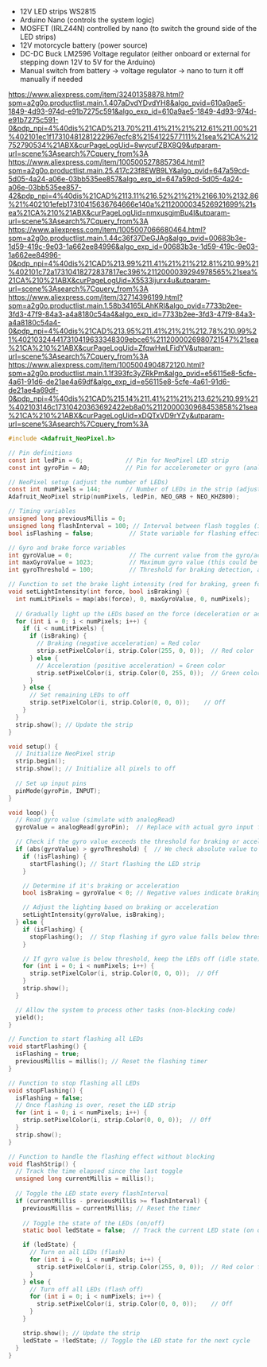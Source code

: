 - 12V LED strips WS2815 
- Arduino Nano (controls the system logic)
- MOSFET (IRLZ44N) controlled by nano (to switch the ground side of the LED strips)
- 12V motorcycle battery (power source)
- DC-DC Buck LM2596 Voltage regulator (either onboard or external for stepping down 12V to 5V for the Arduino)
- Manual switch from battery -> voltage regulator -> nano to turn it off manually if needed



https://www.aliexpress.com/item/32401358878.html?spm=a2g0o.productlist.main.1.407aDvdYDvdYH8&algo_pvid=610a9ae5-1849-4d93-974d-e91b7275c591&algo_exp_id=610a9ae5-1849-4d93-974d-e91b7275c591-0&pdp_npi=4%40dis%21CAD%213.70%211.41%21%21%212.61%211.00%21%402101ec1f17310481281222967ecfc8%2154122577111%21sea%21CA%212752790534%21ABX&curPageLogUid=8wycufZBX8Q9&utparam-url=scene%3Asearch%7Cquery_from%3A
https://www.aliexpress.com/item/1005005278857364.html?spm=a2g0o.productlist.main.25.417c23f8EWB9LY&algo_pvid=647a59cd-5d05-4a24-a06e-03bb535ee857&algo_exp_id=647a59cd-5d05-4a24-a06e-03bb535ee857-42&pdp_npi=4%40dis%21CAD%2113.11%216.52%21%21%2166.10%2132.86%21%402101efeb17310415636764666e140a%2112000034526921699%21sea%21CA%210%21ABX&curPageLogUid=nmxusgjmBu4I&utparam-url=scene%3Asearch%7Cquery_from%3A
https://www.aliexpress.com/item/1005007066680464.html?spm=a2g0o.productlist.main.1.44c36f37DeGJAg&algo_pvid=00683b3e-1d59-419c-9e03-1a662ee84996&algo_exp_id=00683b3e-1d59-419c-9e03-1a662ee84996-0&pdp_npi=4%40dis%21CAD%213.99%211.41%21%21%212.81%210.99%21%402101c72a17310418272837817ec396%2112000039294978565%21sea%21CA%210%21ABX&curPageLogUid=X5533ijurx4u&utparam-url=scene%3Asearch%7Cquery_from%3A
https://www.aliexpress.com/item/32714396199.html?spm=a2g0o.productlist.main.1.58b34165LAhKRI&algo_pvid=7733b2ee-3fd3-47f9-84a3-a4a8180c54a4&algo_exp_id=7733b2ee-3fd3-47f9-84a3-a4a8180c54a4-0&pdp_npi=4%40dis%21CAD%213.95%211.41%21%21%212.78%210.99%21%402103244417310419633348309ebce6%2112000026980721547%21sea%21CA%210%21ABX&curPageLogUid=ZfqwHwLFidYV&utparam-url=scene%3Asearch%7Cquery_from%3A
https://www.aliexpress.com/item/1005004904872120.html?spm=a2g0o.productlist.main.1.1f393fc3yZRkPm&algo_pvid=e56115e8-5cfe-4a61-91d6-de21ae4a69df&algo_exp_id=e56115e8-5cfe-4a61-91d6-de21ae4a69df-0&pdp_npi=4%40dis%21CAD%215.14%211.41%21%21%213.62%210.99%21%402103146c17310420363692422eb8a0%2112000030968453858%21sea%21CA%210%21ABX&curPageLogUid=xDQTxVD9rYZy&utparam-url=scene%3Asearch%7Cquery_from%3A


```c
#include <Adafruit_NeoPixel.h>

// Pin definitions
const int ledPin = 6;            // Pin for NeoPixel LED strip
const int gyroPin = A0;          // Pin for accelerometer or gyro (analog input for braking force)

// NeoPixel setup (adjust the number of LEDs)
const int numPixels = 144;       // Number of LEDs in the strip (adjust for your setup)
Adafruit_NeoPixel strip(numPixels, ledPin, NEO_GRB + NEO_KHZ800);

// Timing variables
unsigned long previousMillis = 0;  
unsigned long flashInterval = 100; // Interval between flash toggles (in milliseconds)
bool isFlashing = false;          // State variable for flashing effect

// Gyro and brake force variables
int gyroValue = 0;                // The current value from the gyro/accelerometer
int maxGyroValue = 1023;          // Maximum gyro value (this could be adjusted for your sensor's range)
int gyroThreshold = 100;          // Threshold for braking detection, adjust based on the sensor's behavior

// Function to set the brake light intensity (red for braking, green for acceleration)
void setLightIntensity(int force, bool isBraking) {
  int numLitPixels = map(abs(force), 0, maxGyroValue, 0, numPixels);
  
  // Gradually light up the LEDs based on the force (deceleration or acceleration)
  for (int i = 0; i < numPixels; i++) {
    if (i < numLitPixels) {
      if (isBraking) {
        // Braking (negative acceleration) = Red color
        strip.setPixelColor(i, strip.Color(255, 0, 0));  // Red color
      } else {
        // Acceleration (positive acceleration) = Green color
        strip.setPixelColor(i, strip.Color(0, 255, 0));  // Green color
      }
    } else {
      // Set remaining LEDs to off
      strip.setPixelColor(i, strip.Color(0, 0, 0));    // Off
    }
  }
  strip.show(); // Update the strip
}

void setup() {
  // Initialize NeoPixel strip
  strip.begin();
  strip.show(); // Initialize all pixels to off
  
  // Set up input pins
  pinMode(gyroPin, INPUT);
}

void loop() {
  // Read gyro value (simulate with analogRead)
  gyroValue = analogRead(gyroPin);  // Replace with actual gyro input for real-world use

  // Check if the gyro value exceeds the threshold for braking or acceleration
  if (abs(gyroValue) > gyroThreshold) {  // We check absolute value to detect both braking and acceleration
    if (!isFlashing) {
      startFlashing(); // Start flashing the LED strip
    }

    // Determine if it's braking or acceleration
    bool isBraking = gyroValue < 0; // Negative values indicate braking, positive values indicate acceleration

    // Adjust the lighting based on braking or acceleration
    setLightIntensity(gyroValue, isBraking);
  } else {
    if (isFlashing) {
      stopFlashing();  // Stop flashing if gyro value falls below threshold
    }

    // If gyro value is below threshold, keep the LEDs off (idle state)
    for (int i = 0; i < numPixels; i++) {
      strip.setPixelColor(i, strip.Color(0, 0, 0));  // Off
    }
    strip.show();
  }

  // Allow the system to process other tasks (non-blocking code)
  yield();
}

// Function to start flashing all LEDs
void startFlashing() {
  isFlashing = true;
  previousMillis = millis(); // Reset the flashing timer
}

// Function to stop flashing all LEDs
void stopFlashing() {
  isFlashing = false;
  // Once flashing is over, reset the LED strip
  for (int i = 0; i < numPixels; i++) {
    strip.setPixelColor(i, strip.Color(0, 0, 0));  // Off
  }
  strip.show();
}

// Function to handle the flashing effect without blocking
void flashStrip() {
  // Track the time elapsed since the last toggle
  unsigned long currentMillis = millis();
  
  // Toggle the LED state every flashInterval
  if (currentMillis - previousMillis >= flashInterval) {
    previousMillis = currentMillis; // Reset the timer
    
    // Toggle the state of the LEDs (on/off)
    static bool ledState = false;  // Track the current LED state (on or off)

    if (ledState) {
      // Turn on all LEDs (flash)
      for (int i = 0; i < numPixels; i++) {
        strip.setPixelColor(i, strip.Color(255, 0, 0));  // Red color for braking
      }
    } else {
      // Turn off all LEDs (flash off)
      for (int i = 0; i < numPixels; i++) {
        strip.setPixelColor(i, strip.Color(0, 0, 0));    // Off
      }
    }

    strip.show(); // Update the strip
    ledState = !ledState; // Toggle the LED state for the next cycle
  }
}
```